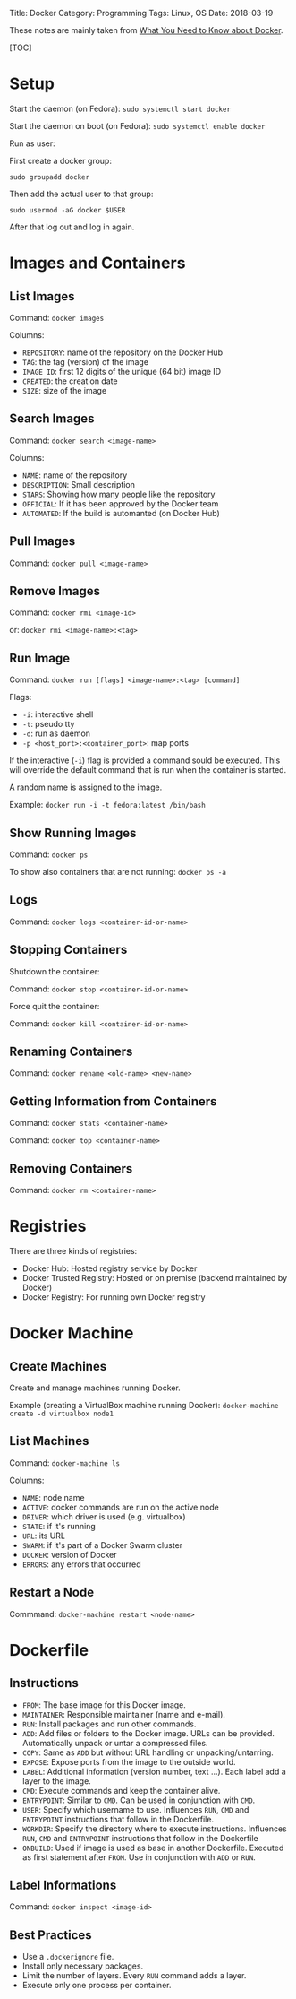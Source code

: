 Title: Docker
Category: Programming
Tags: Linux, OS
Date: 2018-03-19

These notes are mainly taken from
[What You Need to Know about Docker](https://www.packtpub.com/packt/free-ebook/what-you-need-know-about-docker).

[TOC]

# Setup

Start the daemon (on Fedora): `sudo systemctl start docker`

Start the daemon on boot (on Fedora): `sudo systemctl enable docker`

Run as user:

First create a docker group:

`sudo groupadd docker`

Then add the actual user to that group:

`sudo usermod -aG docker $USER`

After that log out and log in again.

# Images and Containers

## List Images

Command: `docker images`

Columns:

- `REPOSITORY`: name of the repository on the Docker Hub
- `TAG`: the tag (version) of the image
- `IMAGE ID`: first 12 digits of the unique (64 bit) image ID
- `CREATED`: the creation date
- `SIZE`: size of the image


## Search Images

Command: `docker search <image-name>`

Columns:

- `NAME`: name of the repository
- `DESCRIPTION`: Small description
- `STARS`: Showing how many people like the repository
- `OFFICIAL`: If it has been approved by the Docker team
- `AUTOMATED`: If the build is automanted (on Docker Hub)


## Pull Images

Command: `docker pull <image-name>`

## Remove Images

Command: `docker rmi <image-id>`

or: `docker rmi <image-name>:<tag>`


## Run Image


Command: `docker run [flags] <image-name>:<tag> [command]`

Flags:

- `-i`: interactive shell
- `-t`: pseudo tty
- `-d`: run as daemon
- `-p <host_port>:<container_port>`: map ports

If the interactive (`-i`) flag is provided a command sould be executed.
This will override the default command that is run when the container is started.

A random name is assigned to the image.

Example: `docker run -i -t fedora:latest /bin/bash`


## Show Running Images

Command: `docker ps`

To show also containers that are not running: `docker ps -a`


## Logs

Command: `docker logs <container-id-or-name>`


## Stopping Containers

Shutdown the container:

Command: `docker stop <container-id-or-name>`


Force quit the container:

Command: `docker kill <container-id-or-name>`


## Renaming Containers

Command: `docker rename <old-name> <new-name>`

## Getting Information from Containers

Command: `docker stats <container-name>`

Command: `docker top <container-name>`


## Removing Containers

Command: `docker rm <container-name>`

# Registries

There are three kinds of registries:

- Docker Hub: Hosted registry service by Docker
- Docker Trusted Registry: Hosted or on premise (backend maintained by Docker)
- Docker Registry: For running own Docker registry

# Docker Machine

## Create Machines

Create and manage machines running Docker.

Example (creating a VirtualBox machine running Docker): `docker-machine create -d virtualbox node1`

## List Machines

Command: `docker-machine ls`

Columns:

- `NAME`: node name
- `ACTIVE`: docker commands are run on the active node
- `DRIVER`: which driver is used (e.g. virtualbox)
- `STATE`: if it's running
- `URL`: its URL
- `SWARM`: if it's part of a Docker Swarm cluster
- `DOCKER`: version of Docker
- `ERRORS`: any errors that occurred

## Restart a Node

Commmand: `docker-machine restart <node-name>`


# Dockerfile

## Instructions

- `FROM`: The base image for this Docker image.
- `MAINTAINER`: Responsible maintainer  (name and e-mail).
- `RUN`: Install packages and run other commands.
- `ADD`: Add files or folders to the Docker image. URLs can be provided. Automatically unpack or untar a compressed files.
- `COPY`: Same as `ADD` but without URL handling or unpacking/untarring.
- `EXPOSE`: Expose ports from the image to the outside world.
- `LABEL`: Additional information (version number, text ...). Each label add a layer to the image.
- `CMD`: Execute commands and keep the container alive.
- `ENTRYPOINT`: Similar to `CMD`. Can be used in conjunction with `CMD`.
- `USER`: Specify which username to use. Influences `RUN`, `CMD` and `ENTRYPOINT` instructions that follow in the Dockerfile.
- `WORKDIR`: Specify the directory where to execute instructions. Influences `RUN`, `CMD` and `ENTRYPOINT` instructions that follow in the Dockerfile
- `ONBUILD`: Used if image is used as base in another Dockerfile. Executed as first statement after `FROM`. Use in conjunction with `ADD` or `RUN`.

## Label Informations

Command: `docker inspect <image-id>`

## Best Practices

- Use a `.dockerignore` file.
- Install only necessary packages.
- Limit the number of layers. Every `RUN` command adds a layer.
- Execute only one process per container.
